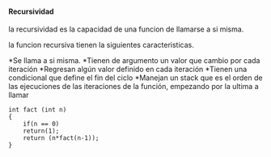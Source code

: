 #### Recursividad

la recursividad es la capacidad de una funcion de llamarse a si misma.

la funcion recursiva tienen la siguientes caracteristicas.

*Se llama a si misma.
*Tienen de argumento un valor que cambio por cada iteración
*Regresan algún valor definido en cada iteración
*Tienen una condicional que define el fin del ciclo
*Manejan un stack que es el orden de las ejecuciones de las iteraciones de la función, empezando por la ultima a llamar

~~~
int fact (int n)
{
    if(n == 0)
    return(1);
    return (n*fact(n-1));
}
~~~